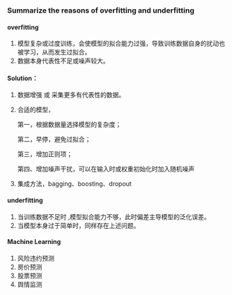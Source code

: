 ### Summarize the reasons of overfitting and underfitting 

#### overfitting 

1. 模型复杂或过度训练，会使模型的拟合能力过强，导致训练数据自身的扰动也被学习，从而发生过拟合。
2. 数据本身代表性不足或噪声较大。

#### Solution：

1. 数据增强 或 采集更多有代表性的数据。

2. 合适的模型，

   第一，根据数据量选择模型的复杂度；

   第二，早停，避免过拟合；

   第三，增加正则项；

   第四、增加噪声干扰，可以在输入时或权重初始化时加入随机噪声

3. 集成方法，bagging、boosting、dropout

#### underfitting 

1. 当训练数据不足时 ,模型拟合能力不够，此时偏差主导模型的泛化误差。
2. 当模型本身过于简单时，同样存在上述问题。

#### Machine Learning

1. 风险违约预测
2. 房价预测
3. 股票预测
4. 舆情监测